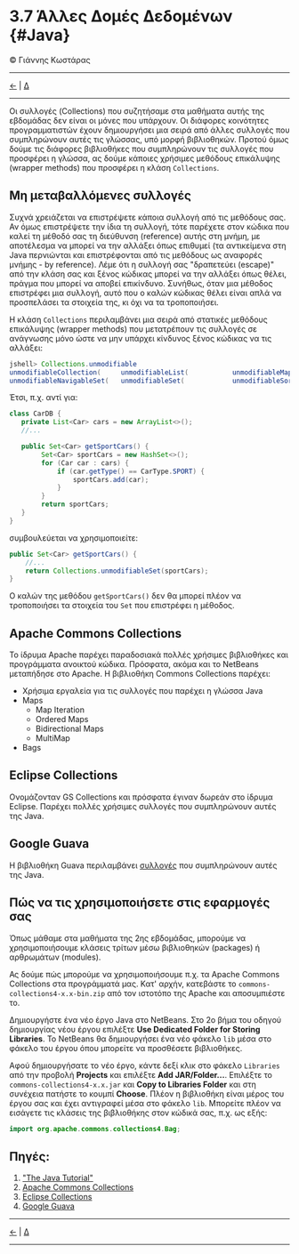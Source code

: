 # 3.7 Άλλες Δομές Δεδομένων {#Java} 
© Γιάννης Κωστάρας

---

[<-](../3.6-Maps/README.md) | [Δ](../../README.md) 
 
---

Οι συλλογές (Collections) που συζητήσαμε στα μαθήματα αυτής της εβδομάδας δεν είναι οι μόνες που υπάρχουν. Οι διάφορες κοινότητες προγραμματιστών έχουν δημιουργήσει μια σειρά από άλλες συλλογές που συμπληρώνουν αυτές τις γλώσσας, υπό μορφή βιβλιοθηκών. Προτού όμως δούμε τις διάφορες βιβλιοθήκες που συμπληρώνουν τις συλλογές που προσφέρει η γλώσσα, ας δούμε κάποιες χρήσιμες μεθόδους επικάλυψης (wrapper methods) που προσφέρει η κλάση ```Collections```.

## Μη μεταβαλλόμενες συλλογές
Συχνά χρειάζεται να επιστρέψετε κάποια συλλογή από τις μεθόδους σας. Αν όμως επιστρέψετε την ίδια τη συλλογή, τότε παρέχετε στον κώδικα που καλεί τη μέθοδό σας τη διεύθυνση (reference) αυτής στη μνήμη, με αποτέλεσμα να μπορεί να την αλλάξει όπως επιθυμεί (τα αντικείμενα στη Java περνιώνται και επιστρέφονται από τις μεθόδους ως αναφορές μνήμης - by reference). Λέμε ότι η συλλογή σας "δραπετεύει (escape)" από την κλάση σας και ξένος κώδικας μπορεί να την αλλάξει όπως θέλει, πράγμα που μπορεί να αποβεί επικίνδυνο. Συνήθως, όταν μια μέθοδος επιστρέφει μια συλλογή, αυτό που ο καλών κώδικας θέλει είναι απλά να προσπελάσει τα στοιχεία της, κι όχι να τα τροποποιήσει. 

Η κλάση ```Collections``` περιλαμβάνει μια σειρά από στατικές μεθόδους επικάλυψης (wrapper methods) που μετατρέπουν τις συλλογές σε ανάγνωσης μόνο ώστε να μην υπάρχει κίνδυνος ξένος κώδικας να τις αλλάξει:

```java
jshell> Collections.unmodifiable
unmodifiableCollection(     unmodifiableList(           unmodifiableMap(            unmodifiableNavigableMap(   
unmodifiableNavigableSet(   unmodifiableSet(            unmodifiableSortedMap(      unmodifiableSortedSet(    
``` 

Έτσι, π.χ. αντί για:

```java
class CarDB {
   private List<Car> cars = new ArrayList<>();
   //...

   public Set<Car> getSportCars() {
   		Set<Car> sportCars = new HashSet<>();
		for (Car car : cars) {
			if (car.getType() == CarType.SPORT) {
				sportCars.add(car);
			}
		}
   	 	return sportCars;
   }
}
```
συμβουλεύεται να χρησιμοποιείτε:

```java
public Set<Car> getSportCars() {
	//...
	return Collections.unmodifiableSet(sportCars);
}
```
Ο καλών της μεθόδου ```getSportCars()``` δεν θα μπορεί πλέον να τροποποιήσει τα στοιχεία του ```Set``` που επιστρέφει η μέθοδος.

## Apache Commons Collections
Το ίδρυμα Apache παρέχει παραδοσιακά πολλές χρήσιμες βιβλιοθήκες και προγράμματα ανοικτού κώδικα. Πρόσφατα, ακόμα και το NetBeans μεταπήδησε στο Apache. Η βιβλιοθήκη Commons Collections παρέχει:

* Χρήσιμα εργαλεία για τις συλλογές που παρέχει η γλώσσα Java
* Maps
   * Map Iteration
   * Ordered Maps
   * Bidirectional Maps
   * MultiMap
* Bags 

## Eclipse Collections
Ονομάζονταν GS Collections και πρόσφατα έγιναν δωρεάν στο ίδρυμα Eclipse. Παρέχει πολλές χρήσιμες συλλογές που συμπληρώνουν αυτές της Java.

## Google Guava
Η βιβλιοθήκη Guava περιλαμβάνει [συλλογές](https://github.com/google/guava/wiki/CollectionUtilitiesExplained) που συμπληρώνουν αυτές της Java.

## Πώς να τις χρησιμοποιήσετε στις εφαρμογές σας
Όπως μάθαμε στα μαθήματα της 2ης εβδομάδας, μπορούμε να χρησιμοποιήσουμε κλάσεις τρίτων μέσω βιβλιοθηκών (packages) ή αρθρωμάτων (modules).

Ας δούμε πώς μπορούμε να χρησιμοποιήσουμε π.χ. τα Apache Commons Collections στα προγράμματά μας. Κατ' αρχήν, κατεβάστε το ```commons-collections4-x.x-bin.zip``` από τον ιστοτόπο της Apache και αποσυμπιέστε το.

Δημιουργήστε ένα νέο έργο Java στο NetBeans. Στο 2ο βήμα του οδηγού δημιουργίας νέου έργου επιλέξτε **Use Dedicated Folder for Storing Libraries**. Το NetBeans θα δημιουργήσει ένα νέο φάκελο ```lib``` μέσα στο φάκελο του έργου όπου μπορείτε να προσθέσετε βιβλιοθήκες. 

Αφού δημιουργήσατε το νέο έργο, κάντε δεξί κλικ στο φάκελο ```Libraries``` από την προβολή **Projects** και επιλέξτε **Add JAR/Folder...**. Επιλέξτε το ```commons-collections4-x.x.jar``` και **Copy to Libraries Folder** και στη συνέχεια πατήστε το κουμπί **Choose**. Πλέον η βιβλιοθήκη είναι μέρος του έργου σας και έχει αντιγραφεί μέσα στο φάκελο ```lib```. Μπορείτε πλέον να εισάγετε τις κλάσεις της βιβλιοθήκης στον κώδικά σας, π.χ. ως εξής:
```java
import org.apache.commons.collections4.Bag;
```

## Πηγές:
1. ["The Java Tutorial"](https://docs.oracle.com/javase/tutorial/)
1. [Apache Commons Collections](http://commons.apache.org/proper/commons-collections/)
1. [Eclipse Collections](https://www.eclipse.org/collections/)
1. [Google Guava](https://github.com/google/guava)

---

[<-](../3.5-Queues/README.md) | [Δ](../../README.md) 

---